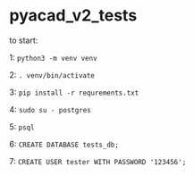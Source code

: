 # pyacad_v2_tests

to start:

1: `python3 -m venv venv`

2: `. venv/bin/activate`

3: `pip install -r requrements.txt`

4: `sudo su - postgres`

5: `psql`

6: `CREATE DATABASE tests_db;`

7: `CREATE USER tester WITH PASSWORD '123456';`